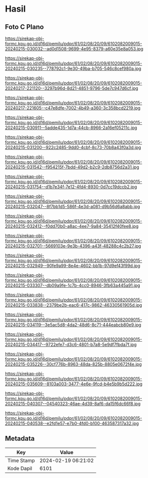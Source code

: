 # Hasil

## Foto C Plano

https://sirekap-obj-formc.kpu.go.id/d16d/pemilu/pdpr/61/02/08/20/09/6102082009015-20240215-030032--ad0d1508-9699-4e95-8379-a60e35e8a053.jpg

https://sirekap-obj-formc.kpu.go.id/d16d/pemilu/pdpr/61/02/08/20/09/6102082009015-20240215-030235--778792c1-9e30-49ba-b705-546c8cef980a.jpg

https://sirekap-obj-formc.kpu.go.id/d16d/pemilu/pdpr/61/02/08/20/09/6102082009015-20240217-221120--3297b96d-8d21-4851-9796-5de7c947d6cf.jpg

https://sirekap-obj-formc.kpu.go.id/d16d/pemilu/pdpr/61/02/08/20/09/6102082009015-20240217-221605--c47e8dfe-7002-4b49-a360-3c358bcd2219.jpg

https://sirekap-obj-formc.kpu.go.id/d16d/pemilu/pdpr/61/02/08/20/09/6102082009015-20240215-030911--5adde435-1d7a-44cb-8966-2a16ef05211c.jpg

https://sirekap-obj-formc.kpu.go.id/d16d/pemilu/pdpr/61/02/08/20/09/6102082009015-20240215-031200--922c2485-9dd0-4cbf-8c73-70b8a43f0a3d.jpg

https://sirekap-obj-formc.kpu.go.id/d16d/pemilu/pdpr/61/02/08/20/09/6102082009015-20240215-031542--f954215f-7bdd-49d2-b2c9-2db8756d2a31.jpg

https://sirekap-obj-formc.kpu.go.id/d16d/pemilu/pdpr/61/02/08/20/09/6102082009015-20240215-031754--d1b7e34f-7e12-4fd4-8930-0d7cc19dccb2.jpg

https://sirekap-obj-formc.kpu.go.id/d16d/pemilu/pdpr/61/02/08/20/09/6102082009015-20240215-032047--8f7bb1d5-586f-4e3d-a081-d9b56d6a8abb.jpg

https://sirekap-obj-formc.kpu.go.id/d16d/pemilu/pdpr/61/02/08/20/09/6102082009015-20240215-032412--f0dd70b0-a8ac-4ee7-9a84-35412f40fee8.jpg

https://sirekap-obj-formc.kpu.go.id/d16d/pemilu/pdpr/61/02/08/20/09/6102082009015-20240215-032701--5669103e-9e3b-4396-a43f-48288c4c2b27.jpg

https://sirekap-obj-formc.kpu.go.id/d16d/pemilu/pdpr/61/02/08/20/09/6102082009015-20240215-032949--90fe9a99-8e4e-4602-bb1b-97d9ef43f99d.jpg

https://sirekap-obj-formc.kpu.go.id/d16d/pemilu/pdpr/61/02/08/20/09/6102082009015-20240215-033307--db09a9fe-1c7b-4cc0-8946-3fb63a445a91.jpg

https://sirekap-obj-formc.kpu.go.id/d16d/pemilu/pdpr/61/02/08/20/09/6102082009015-20240215-033838--2379be2b-eac6-417c-9862-46330561905d.jpg

https://sirekap-obj-formc.kpu.go.id/d16d/pemilu/pdpr/61/02/08/20/09/6102082009015-20240215-034119--3e5ac5d8-4da2-48d6-8c71-444eabcb80e9.jpg

https://sirekap-obj-formc.kpu.go.id/d16d/pemilu/pdpr/61/02/08/20/09/6102082009015-20240215-034417--9722efe7-d3c6-4801-b7a8-5e9df7fbda7f.jpg

https://sirekap-obj-formc.kpu.go.id/d16d/pemilu/pdpr/61/02/08/20/09/6102082009015-20240215-035226--30cf776b-8963-48da-825b-8805e0672f4e.jpg

https://sirekap-obj-formc.kpu.go.id/d16d/pemilu/pdpr/61/02/08/20/09/6102082009015-20240215-035609--8103a003-3477-4e6e-9fcd-b4e5b9b5d222.jpg

https://sirekap-obj-formc.kpu.go.id/d16d/pemilu/pdpr/61/02/08/20/09/6102082009015-20240215-040307--04540323-46ae-4d39-8af6-da15f6dc66f8.jpg

https://sirekap-obj-formc.kpu.go.id/d16d/pemilu/pdpr/61/02/08/20/09/6102082009015-20240215-040538--e2fd1e57-e7b0-4fd0-b100-463587317a32.jpg


## Metadata

| Key        | Value               |
| ---------- | ------------------- |
| Time Stamp | 2024-02-19 06:21:02 |
| Kode Dapil | 6101                |



